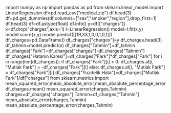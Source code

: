 import numpy as np
import pandas as pd
from sklearn.linear_model import LinearRegression
df=pd.read_csv("medical.zip")
df.head(3)
df=pd.get_dummies(df,columns=["sex","smoker","region"],drop_first=1)
df.head(3)
df=df.astype(float)
df.info()
y=df[["charges"]]
x=df.drop("charges",axis=1)
l=LinearRegression()
model=l.fit(x,y)
model.score(x,y)
model.predict([[19,33,1,0,0,1,0,1]])
df_charges=pd.DataFrame()
df_charges["charges"]=y
df_charges.head(3)
df_tahmin=model.predict(x)
df_charges["Tahmin"]=df_tahmin
df_charges["Fark"]=df_charges["charges"]-df_charges["Tahmin"]
df_charges["Hatanın Karesi"]=df_charges["Fark"]*df_charges["Fark"]
for i in range(len(df_charges)):
    if df_charges["Fark"][i] < 0:
        df_charges.at[i, "Mutlak Fark"] = -df_charges["Fark"][i]
    else:
        df_charges.at[i, "Mutlak Fark"] = df_charges["Fark"][i]
df_charges["Yuzdelik Hata"]=df_charges["Mutlak Fark"]/df["charges"]
from sklearn.metrics import mean_squared_error,mean_absolute_error,mean_absolute_percentage_error
df_charges.mean()
mean_squared_error(charges,Tahmin)
charges=df_charges["charges"]
Tahmin=df_charges["Tahmin"]
mean_absolute_error(charges,Tahmin)
mean_absolute_percentage_error(charges,Tahmin)
